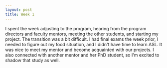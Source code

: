 ```yaml
---
layout: post
title: Week 1
---
```


I spent the week adjusting to the program, hearing from the program directors and faculty mentors, meeting the other students, and starting my project. The transition was a bit difficult. I had final exams the week prior, I needed to figure out my food situation, and I didn't have time to learn ASL. It was nice to meet my mentor and become acquainted with our projects. I also connected with another mentor and her PhD student, so I'm excited to shadow that study as well.
